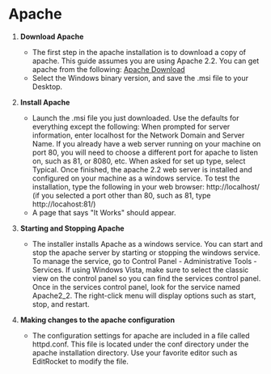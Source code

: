 # Apache
1. **Download Apache**
      * The first step in the apache installation is to download a copy of apache. This guide assumes you are using Apache 2.2. You can get apache from the following: [Apache Download](http://httpd.apache.org/download.cgi)
      * Select the Windows binary version, and save the .msi file to your Desktop.

2. **Install Apache**
      * Launch the .msi file you just downloaded. Use the defaults for everything except the following: When prompted for server information, enter localhost for the Network Domain and Server Name. If you already have a web server running on your machine on port 80, you will need to choose a different port for apache to listen on, such as 81, or 8080, etc. When asked for set up type, select Typical. Once finished, the apache 2.2 web server is installed and configured on your machine as a windows service. To test the installation, type the following in your web browser: 
http://localhost/ (if you selected a port other than 80, such as 81, type http://locahost:81/) 
      * A page that says "It Works" should appear.

3. **Starting and Stopping Apache**
    * The installer installs Apache as a windows service. You can start and stop the apache server by starting or stopping the windows service. To manage the service, go to Control Panel - Administrative Tools - Services. If using Windows Vista, make sure to select the classic view on the control panel so you can find the services control panel. Once in the services control panel, look for the service named Apache2_2. The right-click menu will display options such as start, stop, and restart.

4. **Making changes to the apache configuration**
    * The configuration settings for apache are included in a file called httpd.conf. This file is located under the conf directory under the apache installation directory. Use your favorite editor such as EditRocket to modify the file.
